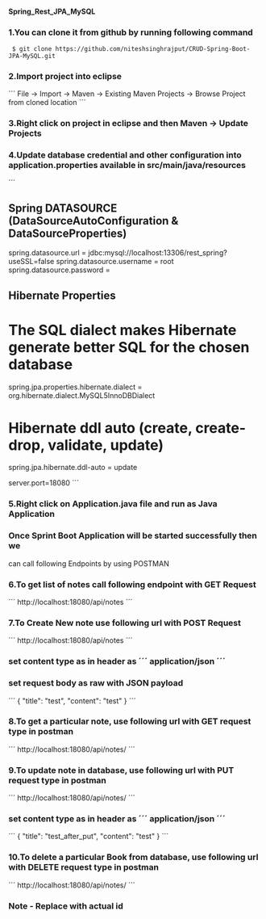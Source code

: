 #### Spring_Rest_JPA_MySQL

### 1.You can clone it from github by running following command
```
 $ git clone https://github.com/niteshsinghrajput/CRUD-Spring-Boot-JPA-MySQL.git
 ```
 ### 2.Import project into eclipse
 ´´´
 File -> Import -> Maven -> Existing Maven Projects -> Browse Project from cloned location
 ´´´
 ### 3.Right click on project in eclipse and then Maven -> Update Projects
 ### 4.Update database credential and other configuration into application.properties available in src/main/java/resources
 ´´´
 ## Spring DATASOURCE (DataSourceAutoConfiguration & DataSourceProperties)
spring.datasource.url = jdbc:mysql://localhost:13306/rest_spring?useSSL=false
spring.datasource.username = root
spring.datasource.password = 


## Hibernate Properties
# The SQL dialect makes Hibernate generate better SQL for the chosen database
spring.jpa.properties.hibernate.dialect = org.hibernate.dialect.MySQL5InnoDBDialect

# Hibernate ddl auto (create, create-drop, validate, update)
spring.jpa.hibernate.ddl-auto = update


server.port=18080
´´´
 ### 5.Right click on Application.java file and run as Java Application
 ### Once Sprint Boot Application will be started successfully then we
 can call following Endpoints by using POSTMAN
 ### 6.To get list of notes call following endpoint with GET Request
´´´
http://localhost:18080/api/notes
´´´
### 7.To Create New note use following url with POST Request
´´´
http://localhost:18080/api/notes
´´´
### set content type as in header as ´´´ application/json ´´´
### set request body as raw with JSON payload
´´´
  {
    "title": "test",
    "content": "test"
  }
´´´
### 8.To get a particular note, use following url with GET request type in postman
´´´
http://localhost:18080/api/notes/<id>
´´´
### 9.To update note in database, use following url with PUT request type in postman
´´´
http://localhost:18080/api/notes/<id>
´´´
### set content type as in header as ´´´ application/json ´´´
´´´
  {
    "title": "test_after_put",
    "content": "test"
  }
´´´
### 10.To delete a particular Book from database, use following url with DELETE request type in postman
´´´
 http://localhost:18080/api/notes/<id>
´´´
### Note - Replace with actual id




